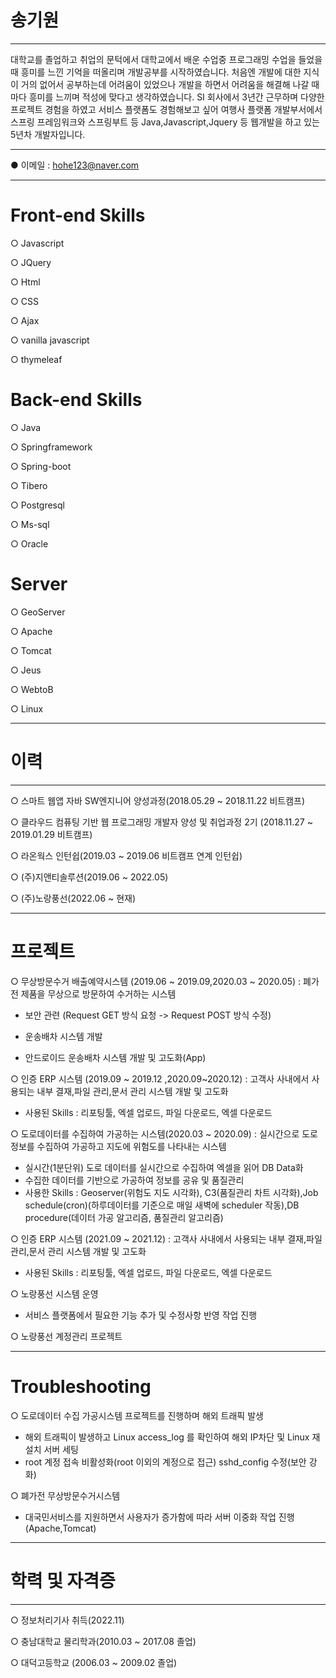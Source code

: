 # 송기원

---
대학교를 졸업하고 취업의 문턱에서 대학교에서 배운 수업중 프로그래밍 수업을 들었을 때 흥미를 느낀 기억을 떠올리며 개발공부를 시작하였습니다.
처음엔 개발에 대한 지식이 거의 없어서 공부하는데 어려움이 있었으나 개발을 하면서 어려움을 해결해 나갈 때마다 흥미를 느끼며 적성에 맞다고 생각하였습니다.
SI 회사에서 3년간 근무하며 다양한 프로젝트 경험을 하였고 서비스 플랫폼도 경험해보고 싶어 여행사 플랫폼 개발부서에서 스프링 프레임워크와 스프링부트 등 Java,Javascript,Jquery 등 웹개발을 하고 있는 5년차 개발자입니다. 

---

● 이메일 : hohe123@naver.com

---

# Front-end Skills
○ Javascript

 ○ JQuery

 ○ Html

 ○ CSS

 ○ Ajax
 
 ○ vanilla javascript
 
 ○ thymeleaf
 
 # Back-end Skills

 ○ Java
 
 ○ Springframework
 
 ○ Spring-boot

 ○ Tibero

 ○ Postgresql

 ○ Ms-sql

 ○ Oracle

 # Server
 
 ○ GeoServer
 
 ○ Apache
 
 ○ Tomcat
 
 ○ Jeus
 
 ○ WebtoB
 
 ○ Linux

---

# 이력

---

○ 스마트 웹앱 자바 SW엔지니어 양성과정(2018.05.29 ~ 2018.11.22 비트캠프)

○ 클라우드 컴퓨팅 기반 웹 프로그래밍 개발자 양성 및 취업과정 2기 (2018.11.27 ~ 2019.01.29 비트캠프)

○ 라온웍스 인턴쉽(2019.03 ~ 2019.06 비트캠프 연계 인턴쉽)

○ (주)지앤티솔루션(2019.06 ~ 2022.05)

○ (주)노랑풍선(2022.06 ~ 현재)

---

# 프로젝트

 ○ 무상방문수거 배출예약시스템 (2019.06 ~ 2019.09,2020.03 ~ 2020.05) : 폐가전 제품을 무상으로 방문하여 수거하는 시스템
 
 - 보안 관련 (Request GET 방식 요청 -> Request POST 방식 수정)

 - 운송배차 시스템 개발

 - 안드로이드 운송배차 시스템 개발 및 고도화(App)

 ○ 인증 ERP 시스템 (2019.09 ~ 2019.12 ,2020.09~2020.12) : 고객사 사내에서 사용되는 내부 결재,파일 관리,문서 관리 시스템 개발 및 고도화
 
- 사용된 Skills : 리포팅툴, 엑셀 업로드, 파일 다운로드, 엑셀 다운로드
   
 ○ 도로데이터를 수집하여 가공하는 시스템(2020.03 ~ 2020.09) : 실시간으로 도로정보를 수집하여 가공하고 지도에 위험도를 나타내는 시스템

 - 실시간(1분단위) 도로 데이터를 실시간으로 수집하여 엑셀을 읽어 DB Data화
 - 수집한 데이터를 기반으로 가공하여 정보를 공유 및 품질관리
 - 사용한 Skills : Geoserver(위험도 지도 시각화), C3(품질관리 차트 시각화),Job schedule(cron)(하루데이터를 기준으로 매일 새벽에 scheduler 작동),DB procedure(데이터 가공 알고리즘, 품질관리 알고리즘)

 ○ 인증 ERP 시스템 (2021.09 ~ 2021.12) : 고객사 사내에서 사용되는 내부 결재,파일 관리,문서 관리 시스템 개발 및 고도화
 
- 사용된 Skills : 리포팅툴, 엑셀 업로드, 파일 다운로드, 엑셀 다운로드

 ○ 노랑풍선 시스템 운영 

 - 서비스 플랫폼에서 필요한 기능 추가 및 수정사항 반영 작업 진행
   
 ○ 노랑풍선 계정관리 프로젝트

---

# Troubleshooting

 ○ 도로데이터 수집 가공시스템 프로젝트를 진행하며 해외 트래픽 발생

- 해외 트래픽이 발생하고 Linux access_log 를 확인하여 해외 IP차단 및 Linux 재설치 서버 세팅
- root 계정 접속 비활성화(root 이외의 계정으로 접근) sshd_config 수정(보안 강화)

 ○ 폐가전 무상방문수거시스템
 
 - 대국민서비스를 지원하면서 사용자가 증가함에 따라 서버 이중화 작업 진행(Apache,Tomcat)

---

# 학력 및 자격증

---

○ 정보처리기사 취득(2022.11)

○ 충남대학교 물리학과(2010.03 ~ 2017.08 졸업)

○ 대덕고등학교 (2006.03 ~ 2009.02 졸업)
